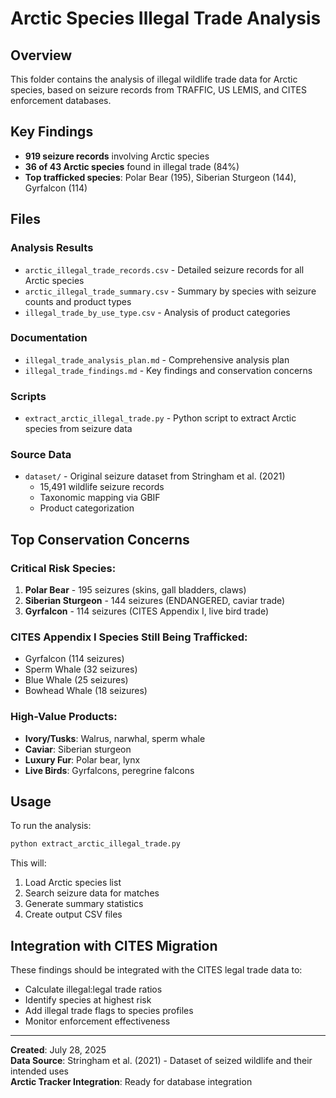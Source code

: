 # Arctic Species Illegal Trade Analysis

## Overview

This folder contains the analysis of illegal wildlife trade data for Arctic species, based on seizure records from TRAFFIC, US LEMIS, and CITES enforcement databases.

## Key Findings

- **919 seizure records** involving Arctic species
- **36 of 43 Arctic species** found in illegal trade (84%)
- **Top trafficked species**: Polar Bear (195), Siberian Sturgeon (144), Gyrfalcon (114)

## Files

### Analysis Results
- `arctic_illegal_trade_records.csv` - Detailed seizure records for all Arctic species
- `arctic_illegal_trade_summary.csv` - Summary by species with seizure counts and product types
- `illegal_trade_by_use_type.csv` - Analysis of product categories

### Documentation
- `illegal_trade_analysis_plan.md` - Comprehensive analysis plan
- `illegal_trade_findings.md` - Key findings and conservation concerns

### Scripts
- `extract_arctic_illegal_trade.py` - Python script to extract Arctic species from seizure data

### Source Data
- `dataset/` - Original seizure dataset from Stringham et al. (2021)
  - 15,491 wildlife seizure records
  - Taxonomic mapping via GBIF
  - Product categorization

## Top Conservation Concerns

### Critical Risk Species:
1. **Polar Bear** - 195 seizures (skins, gall bladders, claws)
2. **Siberian Sturgeon** - 144 seizures (ENDANGERED, caviar trade)
3. **Gyrfalcon** - 114 seizures (CITES Appendix I, live bird trade)

### CITES Appendix I Species Still Being Trafficked:
- Gyrfalcon (114 seizures)
- Sperm Whale (32 seizures)
- Blue Whale (25 seizures)
- Bowhead Whale (18 seizures)

### High-Value Products:
- **Ivory/Tusks**: Walrus, narwhal, sperm whale
- **Caviar**: Siberian sturgeon
- **Luxury Fur**: Polar bear, lynx
- **Live Birds**: Gyrfalcons, peregrine falcons

## Usage

To run the analysis:
```bash
python extract_arctic_illegal_trade.py
```

This will:
1. Load Arctic species list
2. Search seizure data for matches
3. Generate summary statistics
4. Create output CSV files

## Integration with CITES Migration

These findings should be integrated with the CITES legal trade data to:
- Calculate illegal:legal trade ratios
- Identify species at highest risk
- Add illegal trade flags to species profiles
- Monitor enforcement effectiveness

---

**Created**: July 28, 2025  
**Data Source**: Stringham et al. (2021) - Dataset of seized wildlife and their intended uses  
**Arctic Tracker Integration**: Ready for database integration